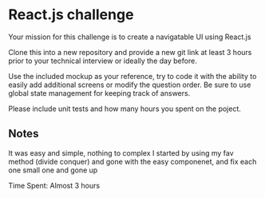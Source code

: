 # React.js challenge
Your mission for this challenge is to create a navigatable UI using React.js

Clone this into a new repository and provide a new git link at least 3 hours prior to your technical interview or ideally the day before.

Use the included mockup as your reference, try to code it with the ability to easily add additional screens or modify the question order. Be sure to use global state management for keeping track of answers.

Please include unit tests and how many hours you spent on the poject.

## Notes
It was easy and simple, nothing to complex
I started by using my fav method (divide conquer) and gone with the easy componenet, and fix each one small one and gone up

Time Spent: 
Almost 3 hours